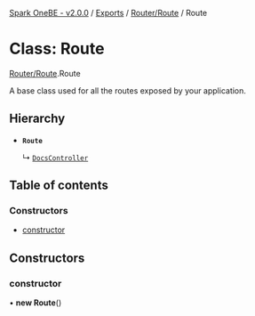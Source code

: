[Spark OneBE - v2.0.0](../README.md) / [Exports](../modules.md) / [Router/Route](../modules/Router_Route.md) / Route

# Class: Route

[Router/Route](../modules/Router_Route.md).Route

A base class used for all the routes exposed by your application.

## Hierarchy

- **`Route`**

  ↳ [`DocsController`](Documentation_DocsController.DocsController.md)

## Table of contents

### Constructors

- [constructor](Router_Route.Route.md#constructor)

## Constructors

### constructor

• **new Route**()
